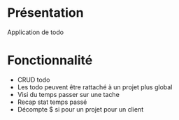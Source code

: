 # Présentation
Application de todo

# Fonctionnalité
- CRUD todo
- Les todo peuvent être rattaché à un projet plus global
- Visi du temps passer sur une tache
- Recap stat temps passé
- Décompte $ si pour un projet pour un client